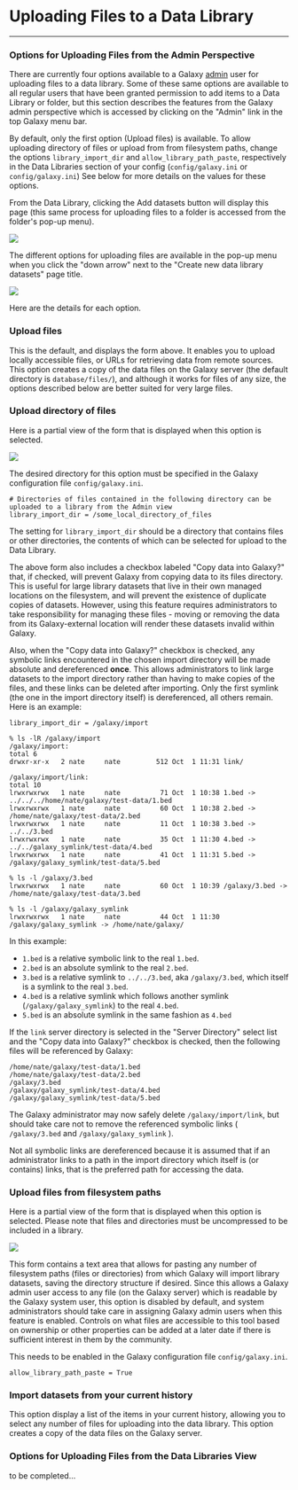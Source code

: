 # Uploading Files to a Data Library

----

### Options for Uploading Files from the Admin Perspective

There are currently four options available to a Galaxy [admin](/src/admin/index.md) user for uploading files to a data library.
Some of these same options are available to all regular users that have been granted permission to add items to a Data Library or folder,
but this section describes the features from the Galaxy admin perspective which is accessed by clicking on the "Admin" link in the top
Galaxy menu bar.

By default, only the first option (Upload files) is available. To allow uploading directory of files or upload from from filesystem paths, change the options `library_import_dir` and `allow_library_path_paste`, respectively in the Data Libraries section of your config (`config/galaxy.ini` or `config/galaxy.ini`) See below for more details on the values for these options.

From the Data Library, clicking the Add datasets button will display this page (this same process for uploading files to a folder is
accessed from the folder's pop-up menu).

![](/src/data-libraries/upload_form.png)

The different options for uploading files are available in the pop-up menu when you click the "down arrow" next to the
"Create new data library datasets" page title.

![](/src/data-libraries/upload_options.png)

Here are the details for each option.

### Upload files

This is the default, and displays the form above.  It enables you to upload locally accessible files, or URLs for retrieving data
from remote sources.  This option creates a copy of the data files on the Galaxy server (the default directory is `database/files/`),
and although it works for files of any size, the options described below are better suited for very large files.

### Upload directory of files

Here is a partial view of the form that is displayed when this option is selected.

![](/src/data-libraries/upload_directory.png)

The desired directory for this option must be specified in the Galaxy configuration file `config/galaxy.ini`.

```
# Directories of files contained in the following directory can be uploaded to a library from the Admin view
library_import_dir = /some_local_directory_of_files
```


The setting for `library_import_dir` should be a directory that contains files or other directories, the contents of which can be
selected for upload to the Data Library.

The above form also includes a checkbox labeled "Copy data into Galaxy?" that, if checked, will prevent Galaxy from copying data
to its files directory.  This is useful for large library datasets that live in their own managed locations on the filesystem, and will
prevent the existence of duplicate copies of datasets.  However, using this feature requires administrators to take responsibility for
managing these files - moving or removing the data from its Galaxy-external location will render these datasets invalid within Galaxy.

Also, when the "Copy data into Galaxy?" checkbox is checked, any symbolic links encountered in the chosen import directory will be
made absolute and dereferenced **once**.  This allows administrators to link large datasets to the import directory rather than having
to make copies of the files, and these links can be deleted after importing.  Only the first symlink (the one in the import directory
itself) is dereferenced, all others remain.  Here is an example:

```
library_import_dir = /galaxy/import

% ls -lR /galaxy/import
/galaxy/import:
total 6
drwxr-xr-x   2 nate     nate         512 Oct  1 11:31 link/

/galaxy/import/link:
total 10
lrwxrwxrwx   1 nate     nate          71 Oct  1 10:38 1.bed -> ../../../home/nate/galaxy/test-data/1.bed
lrwxrwxrwx   1 nate     nate          60 Oct  1 10:38 2.bed -> /home/nate/galaxy/test-data/2.bed
lrwxrwxrwx   1 nate     nate          11 Oct  1 10:38 3.bed -> ../../3.bed
lrwxrwxrwx   1 nate     nate          35 Oct  1 11:30 4.bed -> ../../galaxy_symlink/test-data/4.bed
lrwxrwxrwx   1 nate     nate          41 Oct  1 11:31 5.bed -> /galaxy/galaxy_symlink/test-data/5.bed

% ls -l /galaxy/3.bed
lrwxrwxrwx   1 nate     nate          60 Oct  1 10:39 /galaxy/3.bed -> /home/nate/galaxy/test-data/3.bed

% ls -l /galaxy/galaxy_symlink
lrwxrwxrwx   1 nate     nate          44 Oct  1 11:30 /galaxy/galaxy_symlink -> /home/nate/galaxy/
```


In this example:

* `1.bed` is a relative symbolic link to the real `1.bed`.
* `2.bed` is an absolute symlink to the real `2.bed`.
* `3.bed` is a relative symlink to `../../3.bed`, aka `/galaxy/3.bed`, which itself is a symlink to the real `3.bed`.
* `4.bed` is a relative symlink which follows another symlink (`/galaxy/galaxy_symlink`) to the real `4.bed`.
* `5.bed` is an absolute symlink in the same fashion as `4.bed`

If the `link` server directory is selected in the "Server Directory" select list and the "Copy data into Galaxy?"
checkbox is checked, then the following files will be referenced by Galaxy:

```
/home/nate/galaxy/test-data/1.bed
/home/nate/galaxy/test-data/2.bed
/galaxy/3.bed
/galaxy/galaxy_symlink/test-data/4.bed
/galaxy/galaxy_symlink/test-data/5.bed
```


The Galaxy administrator may now safely delete `/galaxy/import/link`, but should take care not to remove the referenced
symbolic links ( `/galaxy/3.bed` and `/galaxy/galaxy_symlink` ).

Not all symbolic links are dereferenced because it is assumed that if an administrator links to a path in the import
directory which itself is (or contains) links, that is the preferred path for accessing the data.

### Upload files from filesystem paths

Here is a partial view of the form that is displayed when this option is selected. Please note that files and directories must be uncompressed to be included in a library.

![](/src/data-libraries/upload_filesystem_paths.png)

This form contains a text area that allows for pasting any number of filesystem paths (files or directories) from which
Galaxy will import library datasets, saving the directory structure if desired.  Since this allows a Galaxy admin user access to any file (on the Galaxy server) which is readable by the Galaxy system user, this option is disabled by default, and system administrators should take care in assigning Galaxy admin users when this feature is enabled.  Controls on what files are accessible to this tool based on ownership or other properties can be added at a later date if there is sufficient interest in them by the community.

This needs to be enabled in the Galaxy configuration file `config/galaxy.ini`.

```
allow_library_path_paste = True
```


### Import datasets from your current history

This option display a list of the items in your current history, allowing you to select any number of files for uploading into
the data library.  This option creates a copy of the data files on the Galaxy server.


### Options for Uploading Files from the Data Libraries View

to be completed...
